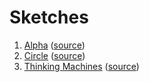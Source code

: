 # Sketches

1. [Alpha](https://marksteve.com/sketches/000_alpha/) ([source](000_alpha))
1. [Circle](https://marksteve.com/sketches/001_circle/circle.png) ([source](001_circle/main.go))
1. [Thinking Machines](https://marksteve.com/sketches/002_thinkingmachines/) ([source](002_thinkingmachines))
